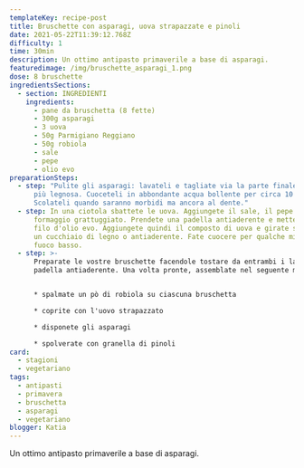 ```yaml
---
templateKey: recipe-post
title: Bruschette con asparagi, uova strapazzate e pinoli
date: 2021-05-22T11:39:12.768Z
difficulty: 1
time: 30min
description: Un ottimo antipasto primaverile a base di asparagi.
featuredimage: /img/bruschette_asparagi_1.png
dose: 8 bruschette
ingredientsSections:
  - section: INGREDIENTI
    ingredients:
      - pane da bruschetta (8 fette)
      - 300g asparagi
      - 3 uova
      - 50g Parmigiano Reggiano
      - 50g robiola
      - sale
      - pepe
      - olio evo
preparationSteps:
  - step: "Pulite gli asparagi: lavateli e tagliate via la parte finale del gambo,
      più legnosa. Cuoceteli in abbondante acqua bollente per circa 10 minuti.
      Scolateli quando saranno morbidi ma ancora al dente."
  - step: In una ciotola sbattete le uova. Aggiungete il sale, il pepe e il
      formaggio grattuggiato. Prendete una padella antiaderente e mettete un
      filo d'olio evo. Aggiungete quindi il composto di uova e girate subito con
      un cucchiaio di legno o antiaderente. Fate cuocere per qualche minuto a
      fuoco basso.
  - step: >-
      Preparate le vostre bruschette facendole tostare da entrambi i lati su una
      padella antiaderente. Una volta pronte, assemblate nel seguente modo:


      * spalmate un pò di robiola su ciascuna bruschetta

      * coprite con l'uovo strapazzato 

      * disponete gli asparagi

      * spolverate con granella di pinoli
card:
  - stagioni
  - vegetariano
tags:
  - antipasti
  - primavera
  - bruschetta
  - asparagi
  - vegetariano
blogger: Katia
---
```

Un ottimo antipasto primaverile a base di asparagi.